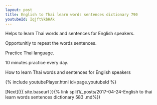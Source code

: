 ```yaml
---
layout: post
title: English to Thai learn words sentences dictionary 790 
youtubeId: IqjftVkbHAk
---
```

 
 
Helps to learn Thai words and sentences for English speakers.

Opportunitiy to repeat the words sentences. 

Practice Thai language. 
 
10 minutes practice every day. 
 
How to learn Thai words and sentences for English speakers 
 
{% include youtubePlayer.html id=page.youtubeId %}
 
 
[Next]({{ site.baseurl }}{% link  split1/_posts/2017-04-24-English to thai learn words sentences dictionary 583 .md%})
 
